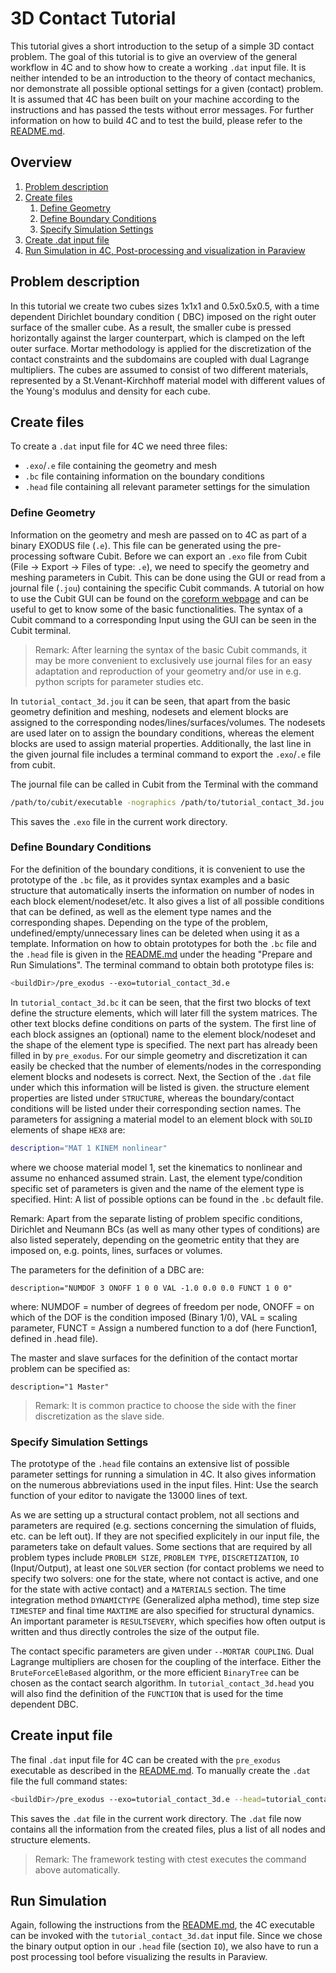 # 3D Contact Tutorial

This tutorial gives a short introduction to the setup of a simple 3D contact problem. The goal of this tutorial is to
give an overview of the general workflow in 4C and to show how to create a working `.dat` input file. It is neither
intended to be an introduction to the theory of contact mechanics, nor demonstrate all possible optional settings for a
given (contact) problem. It is assumed that 4C has been built on your machine according to the instructions and has
passed the tests without error messages. For further information on how to build 4C and to test the build, please refer
to the [README.md](https://gitlab.lrz.de/baci/baci/blob/main/README.md).

## Overview

1. [Problem description](#problem-description)
1. [Create files](#create-files)
    1. [Define Geometry](#define-geometry)
    1. [Define Boundary Conditions](#define-boundary-conditions)
    1. [Specify Simulation Settings](#specify-simulation-settings)
1. [Create .dat input file](#create-input-file)
1. [Run Simulation in 4C, Post-processing and visualization in Paraview](#run-simulation)

## Problem description

In this tutorial we create two cubes sizes 1x1x1 and 0.5x0.5x0.5, with a time dependent Dirichlet boundary condition (
DBC) imposed on the right outer surface of the smaller cube. As a result, the smaller cube is pressed horizontally
against the larger counterpart, which is clamped on the left outer surface. Mortar methodology is applied for the
discretization of the contact constraints and the subdomains are coupled with dual Lagrange multipliers. The cubes are
assumed to consist of two different materials, represented by a St.Venant-Kirchhoff material model with different values
of the Young's modulus and density for each cube.

## Create files

To create a `.dat` input file for 4C we need three files:

- `.exo`/`.e` file containing the geometry and mesh
- `.bc` file containing information on the boundary conditions
- `.head` file containing all relevant parameter settings for the simulation

### Define Geometry

Information on the geometry and mesh are passed on to 4C as part of a binary EXODUS file (`.e`). This file can be
generated using the pre-processing software Cubit. Before we can export an `.exo` file from Cubit (File -> Export ->
Files of type: `.e`), we need to specify the geometry and meshing parameters in Cubit. This can be done using the GUI or
read from a journal file (`.jou`) containing the specific Cubit commands. A tutorial on how to use the Cubit GUI can be
found on the [coreform webpage](https://coreform.com/products/coreform-cubit/tutorials/) and can be useful to get to
know some of the basic functionalities. The syntax of a Cubit command to a corresponding Input using the GUI can be seen
in the Cubit terminal.

> Remark: After learning the syntax of the basic Cubit commands, it may be more convenient to exclusively use journal
> files for an easy adaptation and reproduction of your geometry and/or use in e.g. python scripts for parameter studies
> etc.

In `tutorial_contact_3d.jou` it can be seen, that apart from the basic geometry definition and meshing, nodesets and
element blocks are assigned to the corresponding nodes/lines/surfaces/volumes. The nodesets are used later on to assign
the boundary conditions, whereas the element blocks are used to assign material properties. Additionally, the last line
in the given journal file includes a terminal command to export the `.exo`/`.e` file from cubit.

The journal file can be called in Cubit from the Terminal with the command

```bash
/path/to/cubit/executable -nographics /path/to/tutorial_contact_3d.jou
```

This saves the `.exo` file in the current work directory.

### Define Boundary Conditions

For the definition of the boundary conditions, it is convenient to use the prototype of the `.bc` file, as it provides
syntax examples and a basic structure that automatically inserts the information on number of nodes in each block
element/nodeset/etc. It also gives a list of all possible conditions that can be defined, as well as the element type
names and the corresponding shapes. Depending on the type of the problem, undefined/empty/unnecessary lines can be
deleted when using it as a template. Information on how to obtain prototypes for both the `.bc` file and the `.head`
file is given in the [README.md](https://gitlab.lrz.de/baci/baci/blob/main/README.md) under the heading "Prepare and Run
Simulations". The terminal command to obtain both prototype files is:

```bash
<buildDir>/pre_exodus --exo=tutorial_contact_3d.e
```

In `tutorial_contact_3d.bc` it can be seen, that the first two blocks of text define the structure elements, which will
later fill the system matrices. The other text blocks define conditions on parts of the system. The first line of each
block assignes an (optional) name to the element block/nodeset and the shape of the element type is specified. The next
part has already been filled in by `pre_exodus`. For our simple geometry and discretization it can easily be checked
that the number of elements/nodes in the corresponding element blocks and nodesets is correct. Next, the Section of
the `.dat` file under which this information will be listed is given. the structure element properties are listed
under `STRUCTURE`, whereas the boundary/contact conditions will be listed under their corresponding section names. The
parameters for assigning a material model to an element block with `SOLID` elements of shape `HEX8` are:

```bash
description="MAT 1 KINEM nonlinear"
```

where we choose material model 1, set the kinematics to nonlinear and assume no enhanced assumed strain. Last, the
element type/condition specific set of parameters is given and the name of the element type is specified. Hint: A list
of possible options can be found in the `.bc` default file.

Remark: Apart from the separate listing of problem specific conditions, Dirichlet and Neumann BCs (as well as many other
types of conditions) are also listed seperately, depending on the geometric entity that they are imposed on, e.g.
points, lines, surfaces or volumes.

The parameters for the definition of a DBC are:

```description="NUMDOF 3 ONOFF 1 0 0 VAL -1.0 0.0 0.0 FUNCT 1 0 0"```

where: NUMDOF = number of degrees of freedom per node, ONOFF = on which of the DOF is the condition imposed (Binary
1/0), VAL = scaling parameter, FUNCT = Assign a numbered function to a dof (here Function1, defined in .head file).

The master and slave surfaces for the definition of the contact mortar problem can be specified as:

```description="1 Master"```

> Remark: It is common practice to choose the side with the finer discretization as the slave side.

### Specify Simulation Settings

The prototype of the `.head` file contains an extensive list of possible parameter settings for running a simulation in
4C. It also gives information on the numerous abbreviations used in the input files. Hint: Use the search function of
your editor to navigate the 13000 lines of text.

As we are setting up a structural contact problem, not all sections and parameters are required (e.g. sections
concerning the simulation of fluids, etc. can be left out). If they are not specified explicitely in our input file, the
parameters take on default values. Some sections that are required by all problem types
include `PROBLEM SIZE`, `PROBLEM TYPE`, `DISCRETIZATION`, `IO` (Input/Output), at least one `SOLVER` section (for
contact problems we need to specify two solvers: one for the state, where not contact is active, and one for the state
with active contact) and a `MATERIALS` section. The time integration method `DYNAMICTYPE` (Generalized alpha method),
time step size `TIMESTEP` and final time `MAXTIME` are also specified for structural dynamics. An important parameter
is `RESULTSEVERY`, which specifies how often output is written and thus directly controles the size of the output file.

The contact specific parameters are given under `--MORTAR COUPLING`. Dual Lagrange multipliers are chosen for the
coupling of the interface. Either the `BruteForceEleBased` algorithm, or the more efficient `BinaryTree` can be chosen
as the contact search algorithm. In `tutorial_contact_3d.head` you will also find the definition of the `FUNCTION` that
is used for the time dependent DBC.

## Create input file

The final `.dat` input file for 4C can be created with the `pre_exodus` executable as described in
the [README.md](https://gitlab.lrz.de/baci/baci/blob/main/README.md). To manually create the `.dat` file the full
command states:

```bash
<buildDir>/pre_exodus --exo=tutorial_contact_3d.e --head=tutorial_contact_3d.head --bc=tutorial_contact_3d.bc --dat=tutorial_contact_3d.dat
```

This saves the `.dat` file in the current work directory. The `.dat` file now contains all the information from the
created files, plus a list of all nodes and structure elements.

> Remark: The framework testing with ctest executes the command above automatically.

## Run Simulation

Again, following the instructions from the [README.md](https://gitlab.lrz.de/baci/baci/blob/main/README.md), the 4C
executable can be invoked with the `tutorial_contact_3d.dat` input file. Since we chose the binary output option in
our `.head` file (section `IO`), we also have to run a post processing tool before visualizing the results in Paraview.
